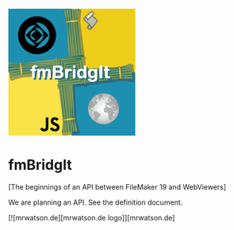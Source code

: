 [![fmBridgIt logo][fmBridgIt logo]][fmBridgIt repo]

# fmBridgIt
[The beginnings of an API between FileMaker 19 and WebViewers]

We are planning an API. See the definition document.


[![mrwatson.de][mrwatson.de logo]][mrwatson.de]

[fmBridgIt repo]:https://github.com/mrwatson-de/fmBridgIt
[fmBridgIt logo]:fmBridgIt_logo.png
